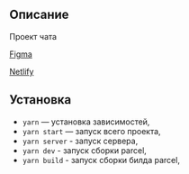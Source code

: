 ## Описание

Проект чата

[Figma](https://www.figma.com/file/jF5fFFzgGOxQeB4CmKWTiE/Chat_external_link?node-id=0%3A1)

[Netlify](https://darling-florentine-4f6b59.netlify.app/)

## Установка

- `yarn` — установка зависимостей,
- `yarn start` — запуск всего проекта,
- `yarn server` - запуск сервера,
- `yarn dev` - запуск сборки parcel,
- `yarn build` - запуск сборки билда parcel,
